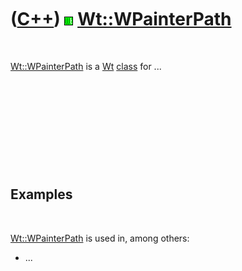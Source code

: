 



 

 

 

 

 

([C++](Cpp.md)) ![Wt](PicWt.png) [Wt::WPainterPath](CppWPainterPath.md)
=========================================================================

 

[Wt::WPainterPath](CppWPainterPath.md) is a [Wt](CppWt.md)
[class](CppClass.md) for ...

 

 

 

 

 

Examples
--------

 

[Wt::WPainterPath](CppWPainterPath.md) is used in, among others:

-   ...

 

 

 

 

 





 



